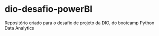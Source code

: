 # dio-desafio-powerBI

Repositório criado para o desafio de projeto da DIO, do bootcamp Python Data Analytics
